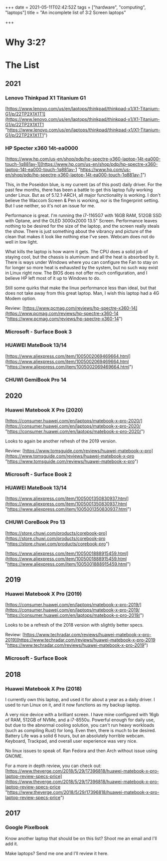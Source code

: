 +++
date = 2021-05-11T02:42:52Z
tags = ["hardware", "computing", "laptops"]
title = "An incomplete list of 3:2 Screen laptops"

+++
# Why 3:2?

# The List

## 2021

### Lenovo Thinkpad X1 Titanium G1

[https://www.lenovo.com/us/en/laptops/thinkpad/thinkpad-x1/X1-Titanium-G1/p/22TP2X1X1T1](https://www.lenovo.com/us/en/laptops/thinkpad/thinkpad-x1/X1-Titanium-G1/p/22TP2X1X1T1 "https://www.lenovo.com/us/en/laptops/thinkpad/thinkpad-x1/X1-Titanium-G1/p/22TP2X1X1T1")

### HP Specter x360 14t-ea0000

[https://www.hp.com/us-en/shop/pdp/hp-spectre-x360-laptop-14t-ea000-touch-1q881av-1](https://www.hp.com/us-en/shop/pdp/hp-spectre-x360-laptop-14t-ea000-touch-1q881av-1 "https://www.hp.com/us-en/shop/pdp/hp-spectre-x360-laptop-14t-ea000-touch-1q881av-1")

This, in the Poseidon blue, is my current (as of this post) daily driver. For the past few months, there has been a battle to get this laptop fully working under Linux. But as of 5.12.1-ARCH, all major functionality is working. I don't believe the Waccom Screen & Pen is working, nor is the fingerprint setting. But I use neither, so it's not an issue for me.

Performance is great. I'm running the i7-1165G7 with 16GB RAM, 512GB SSD with Optane, and the OLED 3000x2000 13.5" Screen. Performance leaves nothing to be desired for the size of the laptop, and the screen really steals the show. There is just something about the vibrancy and picture of the clean that makes it look like nothing else I've seen. Webcam does not do well in low light.

What kills the laptop is how warm it gets. The CPU does a solid job of staying cool, but the chassis is aluminum and all the heat is absorbed by it.  There is ways under Windows where you can configure the Fan to stay on for longer so more heat is exhausted by the system, but no such way exist in Linux right now. The BIOS does not offer much configuration, and I believe HP left most of it up to Windows to do.

Still some quirks that make the linux performance less than ideal, but that does not take away from this great laptop. Man, I wish this laptop had a 4G Modem option.

Review: [https://www.pcmag.com/reviews/hp-spectre-x360-14](https://www.pcmag.com/reviews/hp-spectre-x360-14 "https://www.pcmag.com/reviews/hp-spectre-x360-14")

### Microsoft - Surface Book 3

### HUAWEI MateBook 13/14

[https://www.aliexpress.com/item/1005002069469664.html](https://www.aliexpress.com/item/1005002069469664.html "https://www.aliexpress.com/item/1005002069469664.html")

### CHUWI GemiBook Pro 14

## 2020

### Huawei Matebook X Pro (2020)

[https://consumer.huawei.com/en/laptops/matebook-x-pro-2020/](https://consumer.huawei.com/en/laptops/matebook-x-pro-2020/ "https://consumer.huawei.com/en/laptops/matebook-x-pro-2020/")

Looks to again be another refresh of the 2019 version.

Review: [https://www.tomsguide.com/reviews/huawei-matebook-x-pro](https://www.tomsguide.com/reviews/huawei-matebook-x-pro "https://www.tomsguide.com/reviews/huawei-matebook-x-pro")

### Microsoft - Surface Book 2

### HUAWEI MateBook 13/14

[https://www.aliexpress.com/item/1005001350830937.html](https://www.aliexpress.com/item/1005001350830937.html "https://www.aliexpress.com/item/1005001350830937.html")

### CHUWI CoreBook Pro 13

[https://store.chuwi.com/products/corebook-pro](https://store.chuwi.com/products/corebook-pro "https://store.chuwi.com/products/corebook-pro")

[https://www.aliexpress.com/item/1005001888915459.html](https://www.aliexpress.com/item/1005001888915459.html "https://www.aliexpress.com/item/1005001888915459.html")

## 2019

### Huawei Matebook X Pro (2019)

[https://consumer.huawei.com/en/laptops/matebook-x-pro-2019/](https://consumer.huawei.com/en/laptops/matebook-x-pro-2019/ "https://consumer.huawei.com/en/laptops/matebook-x-pro-2019/")

Looks to be a refresh of the 2018 version with slightly better specs.

Review: [https://www.techradar.com/reviews/huawei-matebook-x-pro-2019](https://www.techradar.com/reviews/huawei-matebook-x-pro-2019 "https://www.techradar.com/reviews/huawei-matebook-x-pro-2019")

### Microsoft - Surface Book

## 2018

### Huawei Matebook X Pro (2018)

I currently own this laptop, and used it for about a year as a daily driver. I used to run Linux on it, and it now functions as my backup laptop.

A very nice device with a brilliant screen. I have mine configured with 16gb of RAM, 512GB of NVMe, and a i7-8550u. Powerful enough for daily use, but due to the abnormal cooling solution, you can't run heavy workloads (such as compiling Rust) for long. Even then, there is much to be desired. Battery Life was a solid 6 hours, but an absolutely horrible webcam. Keyboard, Trackpad, and overall user experience was very nice.

No linux issues to speak of. Ran Fedora and then Arch without issue using GNOME.

For a more in depth review, you can check out: [https://www.theverge.com/2018/5/29/17396818/huawei-matebook-x-pro-laptop-review-specs-price](https://www.theverge.com/2018/5/29/17396818/huawei-matebook-x-pro-laptop-review-specs-price "https://www.theverge.com/2018/5/29/17396818/huawei-matebook-x-pro-laptop-review-specs-price")

## 2017

### Google Pixelbook

Know another laptop that should be on this list? Shoot me an email and I'll add it.

Make laptops? Send me one and I'll review it here.